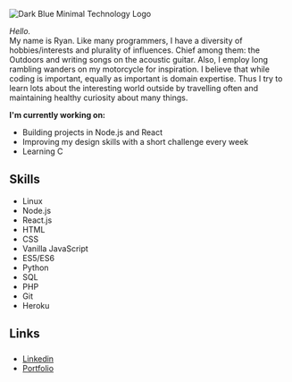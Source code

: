 
 ![Dark Blue Minimal Technology Logo](https://user-images.githubusercontent.com/11698908/219758005-88a992e9-86db-4929-bbce-3a2b06caa6f3.png)

_Hello._<br>
My name is Ryan. Like many programmers, I have a diversity of hobbies/interests and plurality of influences. Chief among them: the Outdoors and writing songs on the acoustic guitar. Also, I employ long rambling wanders on my motorcycle for inspiration. I believe that while coding is important, equally as important is domain expertise. 
Thus I try to learn lots about the interesting world outside by travelling often and maintaining healthy curiosity about many things.
 
**I'm currently working on:**
  * Building projects in Node.js and React
  * Improving my design skills with a short challenge every week
  * Learning C
 
## Skills 
* Linux
* Node.js
* React.js 
* HTML
* CSS 
* Vanilla JavaScript 
* ES5/ES6
* Python
* SQL
* PHP 
* Git 
* Heroku
 
  
 ## Links <h5>
* [Linkedin](https://www.linkedin.com/in/ryan-skidmore1/) 
* [Portfolio](https://ryanss.co/)
 
